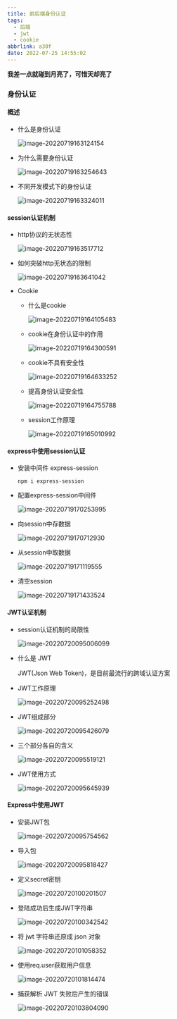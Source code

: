 ```yaml
---
title: 前后端身份认证
tags:
  - 后端
  - jwt
  - cookie
abbrlink: a30f
date: 2022-07-25 14:55:02
---
```

**我差一点就碰到月亮了，可惜天却亮了**
<!--more-->


### 身份认证

#### 概述

- 什么是身份认证

  ![image-20220719163124154](http://img.buxiaoxing.com/uPic/2022/07/25145803-U0Av5e-19163126-O0Cn5B-image-20220719163124154.png)

- 为什么需要身份认证

  ![image-20220719163254643](http://img.buxiaoxing.com/uPic/2022/07/19163256-C5x2az-image-20220719163254643.png)

- 不同开发模式下的身份认证

  ![image-20220719163324011](http://img.buxiaoxing.com/uPic/2022/07/19163330-zQcos2-image-20220719163324011.png)

#### session认证机制

- http协议的无状态性

  ![image-20220719163517712](http://img.buxiaoxing.com/uPic/2022/07/19163519-9V4tX5-image-20220719163517712.png)

- 如何突破http无状态的限制

  ![image-20220719163641042](http://img.buxiaoxing.com/uPic/2022/07/19163642-asxBvp-image-20220719163641042.png)

- Cookie

  - 什么是cookie

    ![image-20220719164105483](http://img.buxiaoxing.com/uPic/2022/07/19164106-mprtAf-image-20220719164105483.png)

  - cookie在身份认证中的作用

    ![image-20220719164300591](http://img.buxiaoxing.com/uPic/2022/07/19164302-QqhCs5-image-20220719164300591.png)

  - cookie不具有安全性

    ![image-20220719164633252](http://img.buxiaoxing.com/uPic/2022/07/19164635-HPpBuz-image-20220719164633252.png)

  - 提高身份认证安全性

    ![image-20220719164755788](http://img.buxiaoxing.com/uPic/2022/07/19164757-edIhUV-image-20220719164755788.png)

  - session工作原理

    ![image-20220719165010992](http://img.buxiaoxing.com/uPic/2022/07/19165013-eSs8pt-image-20220719165010992.png)

#### express中使用session认证

- 安装中间件 express-session

  `npm i express-session`

- 配置express-session中间件

  ![image-20220719170253995](http://img.buxiaoxing.com/uPic/2022/07/19170255-UkIfMn-image-20220719170253995.png)

- 向session中存数据

  ![image-20220719170712930](http://img.buxiaoxing.com/uPic/2022/07/19170714-S0y17S-image-20220719170712930.png)

- 从session中取数据

  ![image-20220719171119555](http://img.buxiaoxing.com/uPic/2022/07/19171122-VkrwkN-image-20220719171119555.png)

- 清空session

  ![image-20220719171433524](http://img.buxiaoxing.com/uPic/2022/07/19171435-lpnmtW-image-20220719171433524.png)

#### JWT认证机制

- session认证机制的局限性

  ![image-20220720095006099](http://img.buxiaoxing.com/uPic/2022/07/20095009-NGyerG-image-20220720095006099.png)

- 什么是 JWT

  JWT(Json Web Token)，是目前最流行的跨域认证方案

- JWT工作原理

  ![image-20220720095252498](http://img.buxiaoxing.com/uPic/2022/07/20095258-TW5BEA-image-20220720095252498.png)

- JWT组成部分

  ![image-20220720095426079](http://img.buxiaoxing.com/uPic/2022/07/20095427-75QYiZ-image-20220720095426079.png)

- 三个部分各自的含义

  ![image-20220720095519121](http://img.buxiaoxing.com/uPic/2022/07/20095521-MY1UFp-image-20220720095519121.png)

- JWT使用方式

  ![image-20220720095645939](http://img.buxiaoxing.com/uPic/2022/07/20095647-hg3fot-image-20220720095645939.png)

#### Express中使用JWT

- 安装JWT包

  ![image-20220720095754562](http://img.buxiaoxing.com/uPic/2022/07/20095756-ACsdOz-image-20220720095754562.png)

- 导入包

  ![image-20220720095818427](http://img.buxiaoxing.com/uPic/2022/07/20095820-8jKs71-image-20220720095818427.png)

- 定义secret密钥

  ![image-20220720100201507](http://img.buxiaoxing.com/uPic/2022/07/20100203-6rHFr2-image-20220720100201507.png)

- 登陆成功后生成JWT字符串

  ![image-20220720100342542](http://img.buxiaoxing.com/uPic/2022/07/20100344-krlrDe-image-20220720100342542.png)

- 将 jwt 字符串还原成 json 对象

  ![image-20220720101058352](http://img.buxiaoxing.com/uPic/2022/07/20101059-Bc6DOL-image-20220720101058352.png)

- 使用req.user获取用户信息

  ![image-20220720101814474](http://img.buxiaoxing.com/uPic/2022/07/20101815-ga2p4a-image-20220720101814474.png)

- 捕获解析 JWT 失败后产生的错误

  ![image-20220720103804090](http://img.buxiaoxing.com/uPic/2022/07/20103805-eiIUJs-image-20220720103804090.png)


